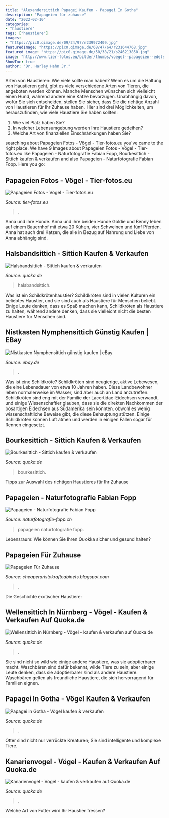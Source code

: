 ```yaml
---
title: "Alexandersittich Papagei Kaufen - Papagei In Gotha"
description: "Papageien für zuhause"
date: "2022-02-10"
categories:
- "haustiere"
tags: ["haustiere"]
images:
- "https://pic0.qimage.de/09/24/97/r239972409.jpg"
featuredImage: "https://pic0.qimage.de/68/47/64/r231644768.jpg"
featured_image: "https://pic0.qimage.de/50/38/21/s246213850.jpg"
image: "http://www.tier-fotos.eu/bilder/thumbs/voegel--papageien--edelsittiche-psittacula-12914.jpg"
ShowToc: true
author: "Dr. Harley Hahn Jr."
---
```



Arten von Haustieren: Wie viele sollte man haben?
Wenn es um die Haltung von Haustieren geht, gibt es viele verschiedene Arten von Tieren, die angeboten werden können. Manche Menschen wünschen sich vielleicht einen Hund, während andere eine Katze bevorzugen. Unabhängig davon, wofür Sie sich entscheiden, stellen Sie sicher, dass Sie die richtige Anzahl von Haustieren für Ihr Zuhause haben. Hier sind drei Möglichkeiten, um herauszufinden, wie viele Haustiere Sie haben sollten:
1. Wie viel Platz haben Sie?
2. In welcher Lebensumgebung werden Ihre Haustiere gedeihen?
3. Welche Art von finanziellen Einschränkungen haben Sie?

	

		
searching about Papageien Fotos - Vögel - Tier-fotos.eu you've came to the right place. We have 9 Images about Papageien Fotos - Vögel - Tier-fotos.eu like Papageien - Naturfotografie Fabian Fopp, Bourkesittich - Sittich kaufen &amp; verkaufen and also Papageien - Naturfotografie Fabian Fopp. Here you go:
		
    
## Papageien Fotos - Vögel - Tier-fotos.eu

<img loading=lazy src="http://www.tier-fotos.eu/bilder/thumbs/voegel--papageien--edelsittiche-psittacula-12914.jpg" onerror="this.onerror=null;this.src='https://tse2.mm.bing.net/th?id=OIP.HyQUhEZtf-356_9pFxaxzgHaNI&amp;pid=15.1';" alt="Papageien Fotos - Vögel - Tier-fotos.eu">

_Source: tier-fotos.eu_

>. 

	

Anna und ihre Hunde.
Anna und ihre beiden Hunde Goldie und Benny leben auf einem Bauernhof mit etwa 20 Kühen, vier Schweinen und fünf Pferden. Anna hat auch drei Katzen, die alle in Bezug auf Nahrung und Liebe von Anna abhängig sind.

    
## Halsbandsittich - Sittich Kaufen &amp; Verkaufen

<img loading=lazy src="https://pic0.qimage.de/50/38/21/s246213850.jpg" onerror="this.onerror=null;this.src='https://tse4.mm.bing.net/th?id=OIP.N_9RA-MEN7iRzzlZFOcuRgAAAA&amp;pid=15.1';" alt="Halsbandsittich - Sittich kaufen &amp; verkaufen">

_Source: quoka.de_

>halsbandsittich. 

	

Was ist ein Schildkrötenhaustier?
Schildkröten sind in vielen Kulturen ein beliebtes Haustier, und sie sind auch als Haustiere für Menschen beliebt. Einige Leute denken, dass es Spaß machen kann, Schildkröten als Haustiere zu halten, während andere denken, dass sie vielleicht nicht die besten Haustiere für Menschen sind.

    
## Nistkasten Nymphensittich Günstig Kaufen | EBay

<img loading=lazy src="https://i.ebayimg.com/thumbs/images/g/AO0AAOSwOHpcSttj/s-l225.jpg" onerror="this.onerror=null;this.src='https://tse4.mm.bing.net/th?id=OIP.yrdnI1zUyPi-_kAk7mJCUwAAAA&amp;pid=15.1';" alt="Nistkasten Nymphensittich günstig kaufen | eBay">

_Source: ebay.de_

>. 

	

Was ist eine Schildkröte?
Schildkröten sind neugierige, aktive Lebewesen, die eine Lebensdauer von etwa 10 Jahren haben. Diese Landbewohner leben normalerweise im Wasser, sind aber auch an Land anzutreffen. Schildkröten sind eng mit der Familie der Lacertidae-Eidechsen verwandt, und einige Wissenschaftler glauben, dass sie die direkten Nachkommen der bösartigen Eidechsen aus Südamerika sein könnten. obwohl es wenig wissenschaftliche Beweise gibt, die diese Behauptung stützen. Einige Schildkröten können Luft atmen und werden in einigen Fällen sogar für Rennen eingesetzt.

    
## Bourkesittich - Sittich Kaufen &amp; Verkaufen

<img loading=lazy src="https://pic0.qimage.de/09/24/97/r239972409.jpg" onerror="this.onerror=null;this.src='https://tse2.mm.bing.net/th?id=OIP.NH_Hn9_3CMXkxo6iXJLYKAAAAA&amp;pid=15.1';" alt="Bourkesittich - Sittich kaufen &amp; verkaufen">

_Source: quoka.de_

>bourkesittich. 

	

Tipps zur Auswahl des richtigen Haustieres für Ihr Zuhause

    
## Papageien - Naturfotografie Fabian Fopp

<img loading=lazy src="https://naturfotografie-fopp.ch/wp/wp-content/uploads/2020/08/5D4_1006.jpg" onerror="this.onerror=null;this.src='https://tse1.mm.bing.net/th?id=OIP.COr98e3cI8WWmNTrF0yGIgHaLH&amp;pid=15.1';" alt="Papageien - Naturfotografie Fabian Fopp">

_Source: naturfotografie-fopp.ch_

>papageien naturfotografie fopp. 

	

Lebensraum: Wie können Sie Ihren Quokka sicher und gesund halten?

    
## Papageien Für Zuhause

<img loading=lazy src="https://img.point.pet/images/white-fronted-amazon-492556515-5b5e7907c9e77c0025c79728.jpg" onerror="this.onerror=null;this.src='https://tse3.mm.bing.net/th?id=OIP.0RANrl8Zni1RsHM1Jtu3rwHaEN&amp;pid=15.1';" alt="Papageien Für Zuhause">

_Source: cheaperaristokraftcabinets.blogspot.com_

>. 

	

Die Geschichte exotischer Haustiere:

    
## Wellensittich In Nürnberg - Vögel - Kaufen &amp; Verkaufen Auf Quoka.de

<img loading=lazy src="https://pic0.qimage.de/68/47/64/r231644768.jpg" onerror="this.onerror=null;this.src='https://tse1.mm.bing.net/th?id=OIP.miuYBNP24OLmBq4DFo4s0gAAAA&amp;pid=15.1';" alt="Wellensittich in Nürnberg - Vögel - kaufen &amp; verkaufen auf Quoka.de">

_Source: quoka.de_

>. 

	

Sie sind nicht so wild wie einige andere Haustiere, was sie adoptierbarer macht.
Waschbären sind dafür bekannt, wilde Tiere zu sein, aber einige Leute denken, dass sie adoptierbarer sind als andere Haustiere. Waschbären gelten als freundliche Haustiere, die sich hervorragend für Familien eignen.

    
## Papagei In Gotha - Vögel Kaufen &amp; Verkaufen

<img loading=lazy src="https://pic0.qimage.de/91/24/58/s234582491.jpg" onerror="this.onerror=null;this.src='https://tse1.mm.bing.net/th?id=OIP.IFcH4dpfsCtNhEyvZ2WCqwAAAA&amp;pid=15.1';" alt="Papagei in Gotha - Vögel kaufen &amp; verkaufen">

_Source: quoka.de_

>. 

	

Otter sind nicht nur verrückte Kreaturen; Sie sind intelligente und komplexe Tiere.

    
## Kanarienvogel - Vögel - Kaufen &amp; Verkaufen Auf Quoka.de

<img loading=lazy src="https://pic4.qimage.de/74/32/75/r212753274.jpg" onerror="this.onerror=null;this.src='https://tse2.mm.bing.net/th?id=OIP.pazd3i3256dOEprtyH6klgAAAA&amp;pid=15.1';" alt="Kanarienvogel - Vögel - kaufen &amp; verkaufen auf Quoka.de">

_Source: quoka.de_

>. 

	

Welche Art von Futter wird Ihr Haustier fressen?

